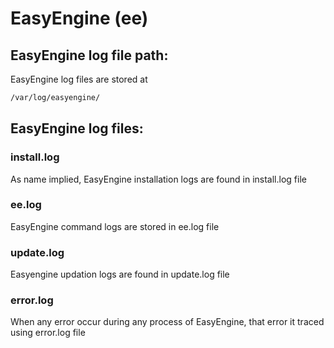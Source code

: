 # EasyEngine (ee)

## EasyEngine log file path:
EasyEngine log files are stored at
```bash
/var/log/easyengine/
```
## EasyEngine log files:
### install.log
As name implied, EasyEngine installation logs are found in install.log file

### ee.log
EasyEngine command logs are stored in ee.log file

### update.log
Easyengine updation logs are found in update.log file

### error.log
When any error occur during any process of EasyEngine, that error it traced using error.log file
